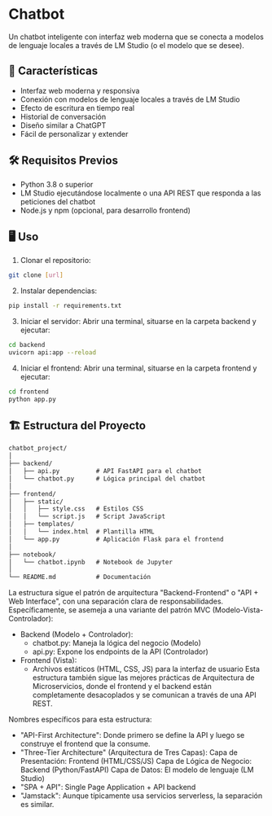 # Chatbot

Un chatbot inteligente con interfaz web moderna que se conecta a modelos de lenguaje locales a través de LM Studio (o el modelo que se desee).

## 🚀 Características

- Interfaz web moderna y responsiva
- Conexión con modelos de lenguaje locales a través de LM Studio
- Efecto de escritura en tiempo real
- Historial de conversación
- Diseño similar a ChatGPT
- Fácil de personalizar y extender

## 🛠️ Requisitos Previos

- Python 3.8 o superior
- LM Studio ejecutándose localmente o una API REST que responda a las peticiones del chatbot
- Node.js y npm (opcional, para desarrollo frontend)

## 🖥️ Uso

1. Clonar el repositorio:
```bash
git clone [url]
```

2. Instalar dependencias:
```bash
pip install -r requirements.txt
```

3. Iniciar el servidor:
Abrir una terminal, situarse en la carpeta backend y ejecutar:
```bash
cd backend
uvicorn api:app --reload
```

4. Iniciar el frontend:
Abrir una terminal, situarse en la carpeta frontend y ejecutar:
```bash
cd frontend
python app.py
```

## 🏗️ Estructura del Proyecto

```markdown
chatbot_project/
│
├── backend/
│   ├── api.py          # API FastAPI para el chatbot
│   └── chatbot.py      # Lógica principal del chatbot
│
├── frontend/
│   ├── static/
│   │   ├── style.css   # Estilos CSS
│   │   └── script.js   # Script JavaScript
│   ├── templates/
│   │   └── index.html  # Plantilla HTML
│   └── app.py          # Aplicación Flask para el frontend
│
├── notebook/
│   └── chatbot.ipynb   # Notebook de Jupyter
│
└── README.md           # Documentación
```

La estructura sigue el patrón de arquitectura "Backend-Frontend" o "API + Web Interface", con una separación clara de responsabilidades. Específicamente, se asemeja a una variante del patrón MVC (Modelo-Vista-Controlador):

- Backend (Modelo + Controlador):
    - chatbot.py: Maneja la lógica del negocio (Modelo)
    - api.py: Expone los endpoints de la API (Controlador)
- Frontend (Vista):
    - Archivos estáticos (HTML, CSS, JS) para la interfaz de usuario
Esta estructura también sigue las mejores prácticas de Arquitectura de Microservicios, donde el frontend y el backend están completamente desacoplados y se comunican a través de una API REST.

Nombres específicos para esta estructura:
- "API-First Architecture": Donde primero se define la API y luego se construye el frontend que la consume.
- "Three-Tier Architecture" (Arquitectura de Tres Capas):
    Capa de Presentación: Frontend (HTML/CSS/JS)
    Capa de Lógica de Negocio: Backend (Python/FastAPI)
    Capa de Datos: El modelo de lenguaje (LM Studio)
- "SPA + API": Single Page Application + API backend
- "Jamstack": Aunque típicamente usa servicios serverless, la separación es similar.